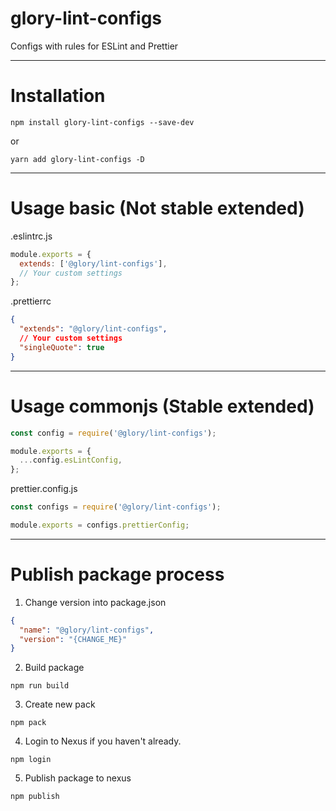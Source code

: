 # glory-lint-configs

Configs with rules for ESLint and Prettier

---

# Installation

```shell
npm install glory-lint-configs --save-dev
```

or

```shell
yarn add glory-lint-configs -D
```

---

# Usage basic (Not stable extended)

.eslintrc.js

```js
module.exports = {
  extends: ['@glory/lint-configs'],
  // Your custom settings
};
```

.prettierrc

```json
{
  "extends": "@glory/lint-configs",
  // Your custom settings
  "singleQuote": true
}
```

---

# Usage commonjs (Stable extended)


```js
const config = require('@glory/lint-configs');

module.exports = {
  ...config.esLintConfig,
};

```

prettier.config.js

```js
const configs = require('@glory/lint-configs');

module.exports = configs.prettierConfig;

```

---

# Publish package process

1) Change version into package.json
```json
{
  "name": "@glory/lint-configs",
  "version": "{CHANGE_ME}"
}
```

2) Build package
```shell
npm run build
```

3) Create new pack
```shell
npm pack
```

4) Login to Nexus if you haven't already.
```shell
npm login
```

5) Publish package to nexus
```shell
npm publish
```
